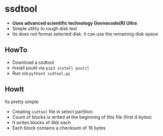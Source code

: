 # ssdtool
- **Uses advanced scientific technology Govnocode(R) Ultra**
- Simple utility to rough disk test
- Its does not format selected disk. it can use the remaining disk space


## HowTo
- Download a ssdtool
- Install psutil via `pip3 install psutil`
- Run via `python3 ssdtool.py`

## HowIt
Its pretty simple
- Creating `ssdtool` file in select partition
- Count of blocks is writed at the beginning of this file (first 4 bytes)
- It writes blocks of 4kb each
- Each block contains a checksum of 16 bytes
